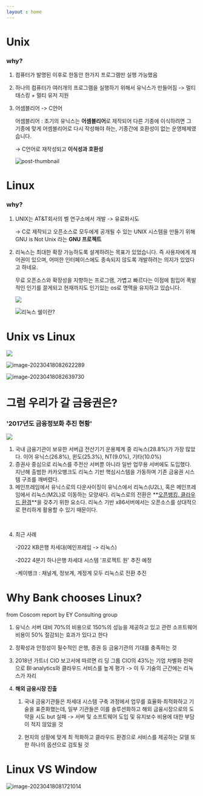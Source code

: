 ```yaml
---
layout : home
---
```



# Unix



### why?

1) 컴퓨터가 발명된 이후로 한동안 한가지 프로그램만 실행 가능했음

2) 하나의 컴퓨터가 여러개의 프로그램을 실행하기 위해서 유닉스가 만들어짐
   -> 멀티태스킹 + 멀티 유저 지원

3) 어셈블리어 -> C언어

   어셈블리어 : 
   초기의 유닉스는 **어셈블리어**로 제작되어 다른 기종에 이식하려면 그 기종에 맞게 어셈블리어로 다시 작성해야 하는, 기종간에 호환성이 없는 운영체제였습니다.

   -> C언어로 재작성되고 **이식성과 호환성**

   ![post-thumbnail](https://velog.velcdn.com/images/yeonhee7935/post/7e4d0d85-11c1-4a45-b289-165a71aff791/image.jfif)





# Linux



### why?

1. UNIX는 AT&T회사의 벨 연구소에서 개발 -> 유료화시도 

   ->  C로 제작되고 오픈소스로 모두에게 공개될 수 있는 UNIX 시스템을 만들기 위해 
         GNU is Not Unix 라는 **GNU 프로젝트**

2. 리눅스는 최대한 확장 가능하도록 설계하려는 목표가 있었습니다. 즉 사용자에게 제어권이 있으며, 어떠한 인터페이스에도 종속되지 않도록 개발하려는 의지가 있었다고 하네요.

   무료 오픈소스와 확장성을 지향하는 프로그램, 가볍고 빠르다는 이점에 힘입어 폭발적인 인기를 끌게되고 현재까지도 인기있는 os로 명맥을 유지하고 있습니다.

   <img src = https://velog.velcdn.com/images%2Fsoryeongk%2Fpost%2F358065f9-38a7-461c-ba26-c3891a92b106%2Fimage.png />

   ![리눅스 쉘이란?](https://encrypted-tbn0.gstatic.com/images?q=tbn:ANd9GcRdkIzO43DnQipTQcadutBq_DGZg_gwdQ8XL9b731_PelGURbFKlCuysdyoYK6r1IdgOho&usqp=CAU)





# Unix vs Linux



<img src = https://user-images.githubusercontent.com/69034766/103987739-51104400-51d0-11eb-87d4-caa01cea7495.png />

![image-20230418082622289](C:\Users\DA\AppData\Roaming\Typora\typora-user-images\image-20230418082622289.png)

![image-20230418082639730](C:\Users\DA\AppData\Roaming\Typora\typora-user-images\image-20230418082639730.png)



# 그럼 우리가 갈 금융권은? 

### '2017년도 금융정보화 추진 현황'

<img src = https://img.etnews.com/photonews/1810/1116290_20181007133534_248_0001.jpg />



1. 국내 금융기관이 보유한 서버급 전산기기 운용체계 중 리눅스(28.8%)가 가장 많았다. 이어 유닉스(26.8%), 윈도(25.3%), NT(9.0%), 기타(10.0%)
2. 증권사 중심으로 리눅스를 주전산 서버뿐 아니라 일반 업무용 서버에도 도입했다. 지난해 출범한  카카오뱅크도 리눅스 기반 핵심시스템을 가동하며 기존 금융권 시스템 구조를 깨버렸다.
3. 메인프레임에서 유닉스로의 다운사이징이 유닉스에서 리눅스(U2L), 혹은 메인프레임에서 리눅스(M2L)로 이동하는 모양새다. 리눅스로의 전환은 **<u>오픈뱅킹, 클라우드 환경</u>**을 갖추기 위한 요소다. 리눅스 기반 x86서버에서는 오픈소스를 상대적으로 편리하게 활용할 수 있기 때문이다.

​	

4. 최근 사례 

   -2022 KB은행 차세대(메인프레임 -> 리눅스)

   -2022 4분기 하나은행 차세대 시스템 '프로젝트 원' 추진 예정

   -케이뱅크 : 채널계, 정보계, 계정계 모두 리눅스로 전환 추진



# Why Bank chooses Linux? 

from Coscom report by EY Consulting group

 1. 유닉스 서버 대비 70%의 비용으로 150%의 성능을 제공하고 있고 관련 소프트웨어 비용이 50%
     절감되는 효과가 있다고 한다

 2. 정확성과 안정성이 필수적인 은행, 증권 등 금융기관의 기대를 충족하는 것

 3.  2018년 가트너 CIO 보고서에 따르면 리 딩 그룹 CIO의 43%는 기업 차별화 전략으로 BI·analytics와 클라우드 서비스를 높게 평가
    -> 이 두 기술의 근간에는 리눅스가 자리 

 4. **해외 금융시장 진출**

    1. 국내 금융기관들은 차세대 시스템 구축 과정에서 업무를 효율화·최적화하고 기술을 표준화했는데, 일부 기관들은 이를 솔루션화하고 해외 금융시장으로의 도약을 시도 but 실패
       -> 서버 및 소프트웨어 도입 및 유지보수 비용에 대한 부담이 적지 않았을 것

    2.  현지의 상황에 맞게 최 적화하고 클라우드 환경으로 서비스를 제공하는 모델 또한 하나의 옵션으로 검토될 것

# Linux VS Window

![image-20230418081721014](C:\Users\DA\AppData\Roaming\Typora\typora-user-images\image-20230418081721014.png)

